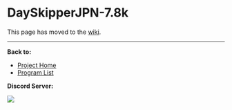 # DaySkipperJPN-7.8k

This page has moved to the [wiki](https://github.com/PokemonAutomation/SwSh-Arduino/wiki/Basic:-DaySkipperJPN-7.8k).

<hr>

**Back to:**
- [Project Home](/README.md)
- [Program List](/Documentation/ProgramList.md)

**Discord Server:** 

[<img src="https://canary.discordapp.com/api/guilds/695809740428673034/widget.png?style=banner2">](https://discord.gg/cQ4gWxN)
